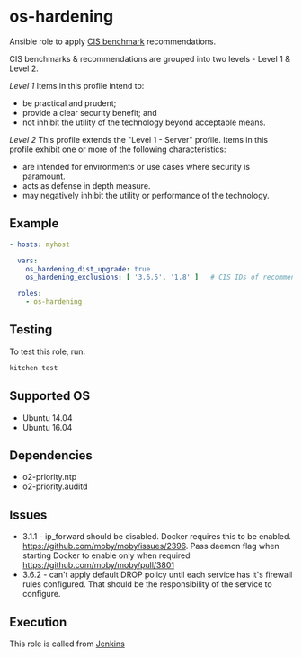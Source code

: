 # os-hardening

Ansible role to apply [CIS benchmark](https://learn.cisecurity.org/benchmarks) recommendations.

CIS benchmarks & recommendations are grouped into two levels - Level 1 & Level 2.

*Level 1*
Items in this profile intend to:

* be practical and prudent;
* provide a clear security benefit; and
* not inhibit the utility of the technology beyond acceptable means.

*Level 2*
This profile extends the "Level 1 - Server" profile. Items in this profile exhibit one or
more of the following characteristics:

* are intended for environments or use cases where security is paramount.
* acts as defense in depth measure.
* may negatively inhibit the utility or performance of the technology.

## Example

```YAML
- hosts: myhost

  vars:
    os_hardening_dist_upgrade: true
    os_hardening_exclusions: [ '3.6.5', '1.8' ]   # CIS IDs of recommendations to exclude.

  roles:
    - os-hardening
```

## Testing

To test this role, run:

```bash
kitchen test
```

## Supported OS

* Ubuntu 14.04
* Ubuntu 16.04

## Dependencies

* o2-priority.ntp
* o2-priority.auditd

## Issues

* 3.1.1 - ip_forward should be disabled. Docker requires this to be enabled. https://github.com/moby/moby/issues/2396. Pass daemon flag when starting Docker to enable only when required https://github.com/moby/moby/pull/3801
* 3.6.2 - can't apply default DROP policy until each service has it's firewall rules configured. That should be the responsibility of the service to configure.

## Execution

This role is called from [Jenkins](https://github.com/o2-priority/infra-priority-tools/blob/master/jenkinsfiles/apply-cis-os-hardening-Jenkinsfile)